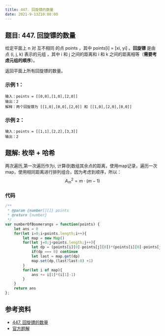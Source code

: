 ```yaml
---
title: 447. 回旋镖的数量
date: 2021-9-13Z10:00:00
---
```

## 题目: 447. 回旋镖的数量
给定平面上 n 对 互不相同 的点 points ，其中 points[i] = [xi, yi] 。**回旋镖** 是由点 (i, j, k) 表示的元组 ，其中 i 和 j 之间的距离和 i 和 k 之间的距离相等（**需要考虑元组的顺序**）。

返回平面上所有回旋镖的数量。

### 示例 1：
```
输入：points = [[0,0],[1,0],[2,0]]
输出：2
解释：两个回旋镖为 [[1,0],[0,0],[2,0]] 和 [[1,0],[2,0],[0,0]]
```
### 示例 2：
```
输入：points = [[1,1],[2,2],[3,3]]
输出：2
```
## 题解: 枚举 + 哈希
两次遍历,第一次遍历作为i, 计算i到数组其余点的距离，使用map记录，遍历一次 map，使用相同距离进行排列组合，因为考虑到顺序，所以：
$$A_m^2 = m\cdot(m-1)$$

### 代码
```js
/**
 * @param {number[][]} points
 * @return {number}
 */
var numberOfBoomerangs = function(points) {
    let ans = 0
    for(let i=0;i<points.length;i++){
        let map = new Map()
        for(let j=0;j<points.length;j++){
            let dp = (points[i][0]-points[j][0])*(points[i][0]-points[j][0]) + (points[i][1]-points[j][1])*(points[i][1]-points[j][1])
            if(dp === 0) continue
            let last = map.get(dp)
            map.set(dp,(last?last:0) +1)
        }
        for(let i of map){
            ans += i[1]*(i[1]-1)
        }
    }
    return ans
};
```

## 参考资料
- [447. 回旋镖的数量](https://leetcode-cn.com/problems/number-of-boomerangs/)
- [官方题解](https://leetcode-cn.com/problems/number-of-boomerangs/solution/hui-xuan-biao-de-shu-liang-by-leetcode-s-lft5/)

